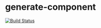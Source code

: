 # generate-component

[![Build Status](https://travis-ci.org/ddbr6604smfc/generate-component.svg)](https://travis-ci.org/ddbr6604smfc/generate-component)
